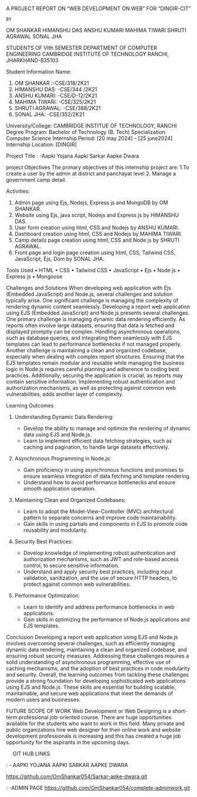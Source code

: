 



A PROJECT REPORT
ON
“WEB DEVELOPMENT ON WEB”
FOR
“DINGIR-CIT”

    BY
             
OM SHANKAR
HIMANSHU DAS
ANSHU KUMARI
MAHIMA TIWARI
SHRUTI AGRAWAL
SONAL JHA



STUDENTS OF VIth SEMESTER
DEPARTMENT OF COMPUTER ENGINEERING
CAMBRIDGE INSTITUTE OF TECHNOLOGY
RANCHI, JHARKHAND-835103

 
 
 
Student Information 
Name:
1.	OM SHANKAR :-CSE/318/2K21
2.	HIMANSHU DAS: -CSE/344 /2K21
3.	ANSHU KUMARI: -CSE/D-12/2K21
4.	MAHIMA TIWARI: -CSE/325/2K21
5.	SHRUTI AGRAWAL: -CSE/388/2K21
6.	SONAL JHA: -CSE/352/2K21



University/College:  CAMBRIDGE INSTITUE OF TECHNOLOGY, RANCHI
Degree Program: Bachelor of Technology (B. Tech) 
Specialization: Computer Science 
Internship Period: [20 may 2024] – [25 june2024] 
Internship Location: [DINGIR] 

Project Title
 : -Aapki Yojana Aapki Sarkar Aapke Dwara

project Objectives 
The primary objectives of this internship project are: 
1.To create a user by the admin at district and panchayat level
2. Manage a government camp detail.
 


Activities: 
1.	Admin page using Ejs, Nodejs, Express js and MongoDB by OM SHANKAR.
2.	Website using Ejs, java script, Nodejs and Express js by HIMANSHU DAS.
3.	User form creation using html, CSS and Nodejs by ANSHU KUMARI.
4.	Dashboard creation using html, CSS and Nodejs by MAHIMA TIWARI.
5.	Camp details page creation using html, CSS and Node js by SHRUTI AGRAWAL.
6.	Front page and login page creation using html, CSS, Tailwind CSS, JavaScript, Ejs, Dom by SONAL JHA.

  
Tools Used 
•	HTML
•	CSS 
•	Tailwind CSS 
•	JavaScript 
•	Ejs 
•	Node js
•	Express js
•	Mongoose 

Challenges and Solutions 
When developing web application with Ejs (Embedded JavaScript) and Node.js, several challenges and solution typically arise.
One significant challenge is managing the complexity of rendering dynamic content seamlessly. 
Developing a report web application using EJS (Embedded JavaScript) and Node.js presents several challenges. 
One primary challenge is managing dynamic data rendering efficiently. As reports often involve large datasets, ensuring that data is fetched and displayed promptly can be complex. 
Handling asynchronous operations, such as database queries, and integrating them seamlessly with EJS templates can lead to performance bottlenecks if not managed properly.
Another challenge is maintaining a clean and organized codebase, especially when dealing with complex report structures. 
Ensuring that the EJS templates remain modular and reusable while managing the business logic in Node.js requires careful planning and adherence to coding best practices. 
Additionally, securing the application is crucial, as reports may contain sensitive information.
Implementing robust authentication and authorization mechanisms, as well as protecting against common web vulnerabilities, adds another layer of complexity.

Learning Outcomes 
1. Understanding Dynamic Data Rendering:
   - Develop the ability to manage and optimize the rendering of dynamic data using EJS and Node.js.
   - Learn to implement efficient data fetching strategies, such as caching and pagination, to handle large datasets effectively.

2. Asynchronous Programming in Node.js:
   - Gain proficiency in using asynchronous functions and promises to ensure seamless integration of data fetching and template rendering.
   - Understand how to avoid performance bottlenecks and ensure smooth application operation.

3. Maintaining Clean and Organized Codebases:
   - Learn to adopt the Model-View-Controller (MVC) architectural pattern to separate concerns and improve code maintainability.
   - Gain skills in using partials and components in EJS to promote code reusability and modularity.

4. Security Best Practices:
   - Develop knowledge of implementing robust authentication and authorization mechanisms, such as JWT and role-based access control, to secure sensitive information.
   - Understand and apply security best practices, including input validation, sanitization, and the use of secure HTTP headers, to protect against common web vulnerabilities.

5. Performance Optimization:
   - Learn to identify and address performance bottlenecks in web applications.
   - Gain skills in optimizing the performance of Node.js applications and EJS templates.

Conclusion
Developing a report web application using EJS and Node.js involves overcoming several challenges, such as efficiently managing dynamic data rendering, maintaining a clean and organized codebase, 
and ensuring robust security measures. Addressing these challenges requires a solid understanding of asynchronous programming, effective use of caching mechanisms, 
and the adoption of best practices in code modularity and security.
Overall, the learning outcomes from tackling these challenges provide a strong foundation for developing sophisticated web applications using EJS and Node.js. 
These skills are essential for building scalable, maintainable, and secure web applications that meet the demands of modern users and businesses.

FUTURE SCOPE OF WORK
Web Development or Web Designing is a short-term professional job-oriented course.
There are huge opportunities available for the students who want to work in this field. 
Many private and public organizations hire web designer for their online work and website development
professionals is increasing and this has created a huge job opportunity for the aspirants in the upcoming days.



 
GIT HUB LINKS
 
: - AAPKI YOJANA AAPKI SARKAR AAPKE DWARA
 
https://github.com/OmShankar054/Sarkar-apke-dwara.git 

: -ADMIN PAGE
https://github.com/OmShankar054/complete-adminwork.git
 

 

